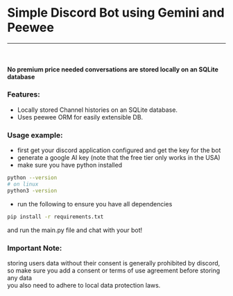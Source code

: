 # Simple Discord Bot using Gemini and Peewee
<hr/><br/> 

#### No premium price needed conversations are stored locally on an SQLite database <br>

### Features:
- Locally stored Channel histories on an SQLite database.
- Uses peewee ORM for easily extensible DB.

### Usage example:
- first get your discord application configured and get the key for the bot
- generate a google AI key (note that the free tier only works in the USA)
- make sure you have python installed
```sh
python --version
# on linux
python3 -version
```
- run the following to ensure you have all dependencies
```sh
pip install -r requirements.txt
```
and run the main.py file and chat with your bot!

### Important Note:
storing users data without their consent is generally prohibited by discord,<br/>
so make sure you add a consent or terms of use agreement before storing any data <br/>
you also need to adhere to local data protection laws.